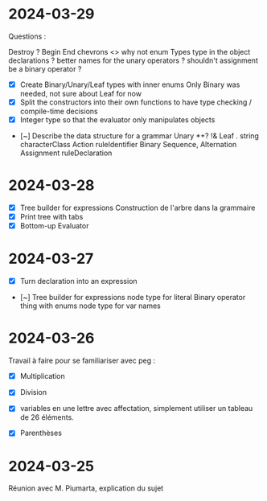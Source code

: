 # 2024-03-29

Questions : 

Destroy ?
Begin End chevrons <>
why not enum Types type in the object declarations ?
better names for the unary operators ?
shouldn't assignment be a binary operator ?

- [x] Create Binary/Unary/Leaf types with inner enums
        Only Binary was needed, not sure about Leaf for now
- [x] Split the constructors into their own functions to have type checking / compile-time decisions
- [x] Integer type so that the evaluator only manipulates objects
- [~] Describe the data structure for a grammar
        Unary *+? !&
        Leaf . string characterClass Action ruleIdentifier
        Binary Sequence, Alternation
        Assignment
        ruleDeclaration

# 2024-03-28

- [x] Tree builder for expressions
        Construction de l'arbre dans la grammaire
- [x] Print tree with tabs
- [x] Bottom-up Evaluator

# 2024-03-27

- [x] Turn declaration into an expression

- [~] Tree builder for expressions
        node type for literal
        Binary operator thing with enums
        node type for var names

# 2024-03-26

Travail à faire pour se familiariser avec peg :
- [x] Multiplication
- [x] Division
- [x] variables en une lettre avec affectation, simplement utiliser un tableau de 26 éléments.

- [x] Parenthèses



# 2024-03-25

Réunion avec M. Piumarta, explication du sujet

